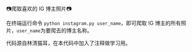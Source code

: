 📷爬取喜欢的 IG 博主照片📷

在终端运行命令 `python instagram.py user_name`，即可爬取 IG 博主的所有照片，`user_name`为要爬去的博主名称。

代码源自林清猫耳，在本代码中加入了注释做学习用。